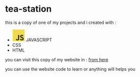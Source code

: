 # tea-station
this is a copy of  one of my projects and i created with :

- <img src="https://raw.githubusercontent.com/devicons/devicon/master/icons/javascript/javascript-original.svg" alt="javascript" width="40" height="40" style="max-width:100%;"> JAVASCRIPT
- CSS
- HTML

you can visit this copy of my website in :  <a href="https://tea-station.vercel.app/" >from here</a>

you can use the website  code to learn or anything will helps you

